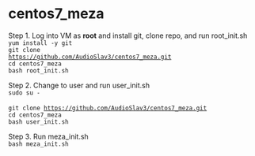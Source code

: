 # centos7_meza

Step 1. Log into VM as <b>root</b> and install git, clone repo, and run root_init.sh<br>
<code>yum install -y git</code><br>
<code>git clone https://github.com/AudioSlav3/centos7_meza.git</code><br>
<code>cd centos7_meza</code><br>
<code>bash root_init.sh</code><br>


Step 2. Change to user and run user_init.sh<br>
<code>sudo su - <user></code><br>
<code>git clone https://github.com/AudioSlav3/centos7_meza.git</code><br>
<code>cd centos7_meza</code><br>
<code>bash user_init.sh</code><br>

Step 3. Run meza_init.sh<br>
<code>bash meza_init.sh</code><br>